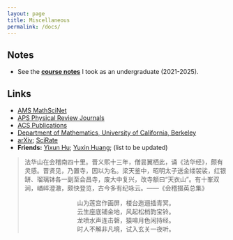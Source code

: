```yaml
---
layout: page
title: Miscellaneous
permalink: /docs/
---
```

## Notes

+ See the **[course notes](notes.md)** I took as an undergraduate (2021-2025).

## Links

+ [AMS MathSciNet](https://mathscinet.ams.org/mathscinet/publications-search)
+ [APS Physical Review Journals](https://journals.aps.org/)
+ [ACS Publications](https://pubs.acs.org/)
+ [Department of Mathematics, University of California, Berkeley](https://math.berkeley.edu/)
+ [arXiv](https://arxiv.org/); [SciRate](https://scirate.com/)
+ **Friends:** [Yixun Hu](https://yixun-hu.github.io/); [Yuxin Huang](https://scholar.google.com/citations?user=XEcaCD4AAAAJ&hl=en-us); (list to be updated)

> 法华山在会稽南四十里。晋义熙十三年，僧昙翼栖此，诵《法华经》，颇有灵感。晋贤见，乃置寺，因以为名。梁天鉴中，昭明太子送金缕袈裟，红银缾、瑠璃钵各一副至会昌寺，废大中复兴，改寺额曰“天衣山”。有十峯双涧，崷崪澄澈，颇快登览，古今多有纪咏云。——《会稽掇英总集》
>
> <center>山为莲宫作画屏，楼台迤逦插青冥。<center>
> <center>云生座底铺金地，风起松梢韵宝铃。<center>
> <center>龙喷水声连击磬，猿啼月色闲持经。<center>
> <center>时人不解非凡境，试入玄关一夜听。<center>
